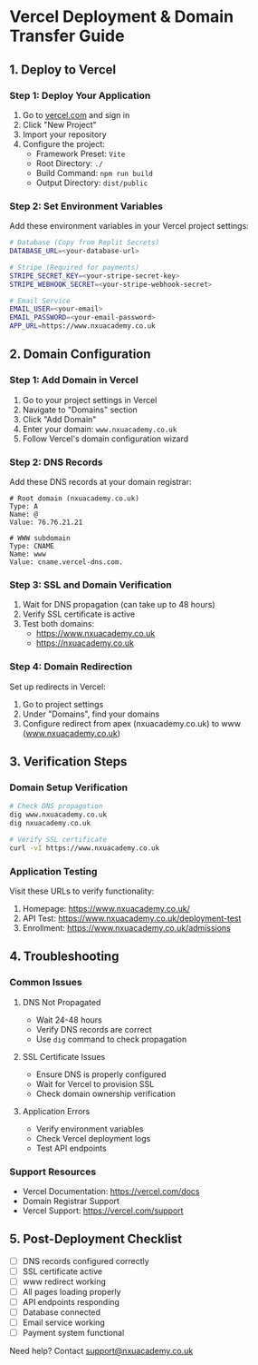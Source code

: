 # Vercel Deployment & Domain Transfer Guide

## 1. Deploy to Vercel

### Step 1: Deploy Your Application
1. Go to [vercel.com](https://vercel.com) and sign in
2. Click "New Project"
3. Import your repository
4. Configure the project:
   - Framework Preset: `Vite`
   - Root Directory: `./`
   - Build Command: `npm run build`
   - Output Directory: `dist/public`

### Step 2: Set Environment Variables
Add these environment variables in your Vercel project settings:

```bash
# Database (Copy from Replit Secrets)
DATABASE_URL=<your-database-url>

# Stripe (Required for payments)
STRIPE_SECRET_KEY=<your-stripe-secret-key>
STRIPE_WEBHOOK_SECRET=<your-stripe-webhook-secret>

# Email Service
EMAIL_USER=<your-email>
EMAIL_PASSWORD=<your-email-password>
APP_URL=https://www.nxuacademy.co.uk
```

## 2. Domain Configuration

### Step 1: Add Domain in Vercel
1. Go to your project settings in Vercel
2. Navigate to "Domains" section
3. Click "Add Domain"
4. Enter your domain: `www.nxuacademy.co.uk`
5. Follow Vercel's domain configuration wizard

### Step 2: DNS Records
Add these DNS records at your domain registrar:
```
# Root domain (nxuacademy.co.uk)
Type: A
Name: @
Value: 76.76.21.21

# WWW subdomain
Type: CNAME
Name: www
Value: cname.vercel-dns.com.
```

### Step 3: SSL and Domain Verification
1. Wait for DNS propagation (can take up to 48 hours)
2. Verify SSL certificate is active
3. Test both domains:
   - https://www.nxuacademy.co.uk
   - https://nxuacademy.co.uk

### Step 4: Domain Redirection
Set up redirects in Vercel:
1. Go to project settings
2. Under "Domains", find your domains
3. Configure redirect from apex (nxuacademy.co.uk) to www (www.nxuacademy.co.uk)

## 3. Verification Steps

### Domain Setup Verification
```bash
# Check DNS propagation
dig www.nxuacademy.co.uk
dig nxuacademy.co.uk

# Verify SSL certificate
curl -vI https://www.nxuacademy.co.uk
```

### Application Testing
Visit these URLs to verify functionality:
1. Homepage: https://www.nxuacademy.co.uk/
2. API Test: https://www.nxuacademy.co.uk/deployment-test
3. Enrollment: https://www.nxuacademy.co.uk/admissions

## 4. Troubleshooting

### Common Issues
1. DNS Not Propagated
   - Wait 24-48 hours
   - Verify DNS records are correct
   - Use `dig` command to check propagation

2. SSL Certificate Issues
   - Ensure DNS is properly configured
   - Wait for Vercel to provision SSL
   - Check domain ownership verification

3. Application Errors
   - Verify environment variables
   - Check Vercel deployment logs
   - Test API endpoints

### Support Resources
- Vercel Documentation: https://vercel.com/docs
- Domain Registrar Support
- Vercel Support: https://vercel.com/support

## 5. Post-Deployment Checklist
- [ ] DNS records configured correctly
- [ ] SSL certificate active
- [ ] www redirect working
- [ ] All pages loading properly
- [ ] API endpoints responding
- [ ] Database connected
- [ ] Email service working
- [ ] Payment system functional

Need help? Contact support@nxuacademy.co.uk